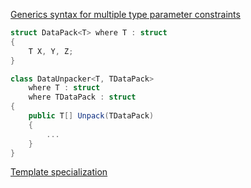 [Generics syntax for multiple type parameter constraints](https://stackoverflow.com/questions/965580/c-sharp-generics-syntax-for-multiple-type-parameter-constraints)
```csharp
struct DataPack<T> where T : struct
{
    T X, Y, Z;
}

class DataUnpacker<T, TDataPack>
    where T : struct
    where TDataPack : struct
{
    public T[] Unpack(TDataPack)
    {
        ...
    }
}
```

[Template specialization](https://stackoverflow.com/questions/600978/how-to-do-template-specialization-in-c-sharp)

